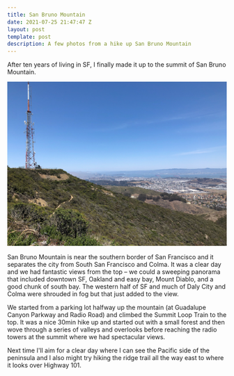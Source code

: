 ```yaml
---
title: San Bruno Mountain
date: 2021-07-25 21:47:47 Z
layout: post
template: post
description: A few photos from a hike up San Bruno Mountain
---
```


After ten years of living in SF, I finally made it up to the summit of San Bruno Mountain.

![](/images/san-bruno-summit.png)

San Bruno Mountain is near the southern border of San Francisco and it separates the city from South San Francisco and Colma. It was a clear day and we had fantastic views from the top – we could a sweeping panorama that included downtown SF, Oakland and easy bay, Mount Diablo, and a good chunk of south bay. The western half of SF and much of Daly City and Colma were shrouded in fog but that just added to the view.

We started from a parking lot halfway up the mountain (at Guadalupe Canyon Parkway and Radio Road) and climbed the Summit Loop Train to the top. It was a nice 30min hike up and started out with a small forest and then wove through a series of valleys and overlooks before reaching the radio towers at the summit where we had spectacular views.

Next time I'll aim for a clear day where I can see the Pacific side of the peninsula and I also might try hiking the ridge trail all the way east to where it looks over Highway 101.